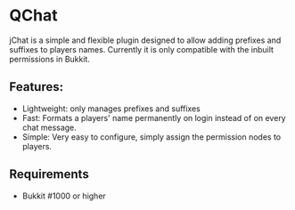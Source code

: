 # QChat

jChat is a simple and flexible plugin designed to allow adding prefixes and suffixes to players names. Currently it is only compatible with the inbuilt permissions in Bukkit. 

## Features:

- Lightweight: only manages prefixes and suffixes
- Fast: Formats a players' name permanently on login instead of on every chat message.
- Simple: Very easy to configure, simply assign the permission nodes to players.

## Requirements

- Bukkit #1000 or higher